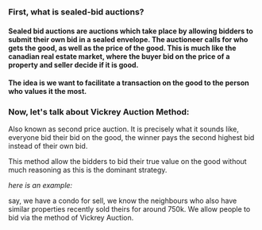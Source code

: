 ### First, what is sealed-bid auctions?
#### Sealed bid auctions are auctions which take place by allowing bidders to submit their own bid in a sealed envelope. The auctioneer calls for who gets the good, as well as the price of the good. This is much like the canadian real estate market, where the buyer bid on the price of a property and seller decide if it is good.

#### The idea is we want to facilitate a transaction on the good to the person who values it the most.


### Now, let's talk about Vickrey Auction Method:
Also known as second price auction. It is precisely what it sounds like, everyone bid their bid on the good, the winner pays the second highest bid instead of their own bid.

This method allow the bidders to bid their true value on the good without much reasoning as this is the dominant strategy. 

_here is an example:_

say, we have a condo for sell, we know the neighbours who also have similar properties recently sold theirs for around 750k. We allow people to bid via the method of Vickrey Auction.





